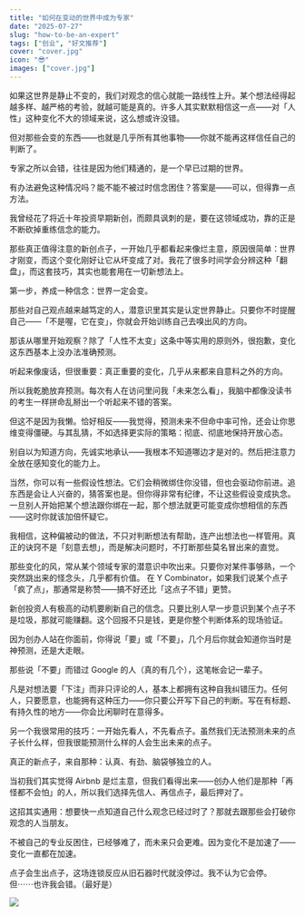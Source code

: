 ```yaml
---
title: "如何在变动的世界中成为专家"
date: "2025-07-27"
slug: "how-to-be-an-expert"
tags: ["创业", "好文推荐"]
cover: "cover.jpg"
icon: "😎"
images: ["cover.jpg"]
---
```

如果这世界是静止不变的，我们对观念的信心就能一路线性上升。某个想法经得起越多样、越严格的考验，就越可能是真的。许多人其实默默相信这一点——对「人性」这种变化不大的领域来说，这么想或许没错。



但对那些会变的东西——也就是几乎所有其他事物——你就不能再这样信任自己的判断了。



专家之所以会错，往往是因为他们精通的，是一个早已过期的世界。



有办法避免这种情况吗？能不能不被过时信念困住？答案是——可以，但得靠一点方法。



我曾经花了将近十年投资早期新创，而颇具讽刺的是，要在这领域成功，靠的正是不断砍掉重练信念的能力。



那些真正值得注意的新创点子，一开始几乎都看起来像烂主意，原因很简单：世界才刚变，而这个变化刚好让它从坏变成了对。我花了很多时间学会分辨这种「翻盘」，而这套技巧，其实也能套用在一切新想法上。



第一步，养成一种信念：世界一定会变。



那些对自己观点越来越笃定的人，潜意识里其实是认定世界静止。只要你不时提醒自己——「不是喔，它在变」，你就会开始训练自己去嗅出风的方向。



那该从哪里开始观察？除了「人性不太变」这条中等实用的原则外，很抱歉，变化这东西基本上没办法准确预测。



听起来像废话，但很重要：真正重要的变化，几乎从来都来自意料之外的方向。



所以我乾脆放弃预测。每次有人在访问里问我「未来怎么看」，我脑中都像没读书的考生一样拼命乱掰出一个听起来不错的答案。



但这不是因为我懒。恰好相反——我觉得，预测未来不但命中率可怜，还会让你思维变得僵硬。与其乱猜，不如选择更实际的策略：彻底、彻底地保持开放心态。



别自以为知道方向，先诚实地承认——我根本不知道哪边才是对的。然后把注意力全放在感知变化的能力上。



当然，你可以有一些假设性想法。它们会稍微绑住你没错，但也会驱动你前进。追东西是会让人兴奋的，猜答案也是。但你得非常有纪律，不让这些假设变成执念。
一旦别人开始把某个想法跟你绑在一起，那个想法就更可能变成你想相信的东西——这时你就该加倍怀疑它。



我相信，这种偏被动的做法，不只对判断想法有帮助，连产出想法也一样管用。真正的诀窍不是「刻意去想」，而是解决问题时，不打断那些莫名冒出来的直觉。



那些变化的风，常从某个领域专家的潜意识中吹出来。只要你对某件事够熟，一个突然跳出来的怪念头，几乎都有价值。
在 Y Combinator，如果我们说某个点子「疯了点」，那通常是称赞——搞不好还比「这点子不错」更赞。



新创投资人有极高的动机要刷新自己的信念。只要比别人早一步意识到某个点子不是垃圾，那就可能赚翻。这个回报不只是钱，更是你整个判断体系的现场验证。



因为创办人站在你面前，你得说「要」或「不要」，几个月后你就会知道你当时是神预测，还是大走眼。



那些说「不要」而错过 Google 的人（真的有几个），这笔帐会记一辈子。



凡是对想法要「下注」而非只评论的人，基本上都拥有这种自我纠错压力。任何人，只要愿意，也能拥有这种压力——你只要公开写下自己的判断。写在有标题、有持久性的地方——你会比闲聊时在意得多。



另一个我很常用的技巧：一开始先看人，不先看点子。虽然我们无法预测未来的点子长什么样，但我很能预测什么样的人会生出未来的点子。



真正的新点子，来自那种：认真、有劲、脑袋够独立的人。



当初我们其实觉得 Airbnb 是烂主意，但我们看得出来——创办人他们是那种「再怪都不会怕」的人，所以我们选择先信人、再信点子，最后押对了。



这招其实通用：想要快一点知道自己什么观念已经过时了？那就去跟那些会打破你观念的人当朋友。



不被自己的专业反困住，已经够难了，而未来只会更难。因为变化不是加速了——变化一直都在加速。



点子会生出点子，这场连锁反应从旧石器时代就没停过。我不认为它会停。
但⋯⋯也许我会错。（最好是）




![](https://prod-files-secure.s3.us-west-2.amazonaws.com/112d0858-5090-4d34-a606-b75eb8d65fd2/46476355-9cf3-4e99-9b7a-3531bc426380/1000202064.png?X-Amz-Algorithm=AWS4-HMAC-SHA256&X-Amz-Content-Sha256=UNSIGNED-PAYLOAD&X-Amz-Credential=ASIAZI2LB4665BEJB7UE%2F20250810%2Fus-west-2%2Fs3%2Faws4_request&X-Amz-Date=20250810T154621Z&X-Amz-Expires=3600&X-Amz-Security-Token=IQoJb3JpZ2luX2VjEKD%2F%2F%2F%2F%2F%2F%2F%2F%2F%2FwEaCXVzLXdlc3QtMiJIMEYCIQDvwv8eL5KgRMsTN8l%2BqRcTPyHfjFqoUs5eStzpDB8m9wIhALzJLQpf62xmYBz78Ys7nWuVAGxrF1mMmoIPEv55LJQoKogECNj%2F%2F%2F%2F%2F%2F%2F%2F%2F%2FwEQABoMNjM3NDIzMTgzODA1Igwh1CFjW3qzg1F1yxQq3AMU8BrjUjrMZ0TQxug3pvmtku1r2IY88gzDuFyWs2d%2FMB1fYpqSWarsu7R90t37%2BpWp3%2F8UbwDLqF%2FFYKvwBhJ3vlE2hHb3Bcqu2JdtEP%2F0WUw%2Ffx%2BbY9kj5QIOACEhZUYicPmeICkQgRcrhGBK4DWoRLkQAqehXbqNt4V5CkpmDyqPPTgIa2XK%2B665RVW%2FJPMGsA1bmKPrjsga5z2NARwLUa6oJ%2BMbHLef5TgRfdmcUc%2BV01PH84VYc2CEye9GUWnktPv4VMliWnf9x47e4MBMlY6eOzrNUfptCW1x4j5WrqfasMimuX8YJJBOwfaTfv%2BUiJ9ulT1oOPG1yHAGijxDNjo1H0ZiLY3KHkYN0firB7pZboy3Odd8NEXm0d4IA%2FPTvnlJCet2qWnWI4MO8IPlOVmNm2j2YZZMNCqtYqIxDExmZ2iJ2tlYq0NwKER1FeWwEMCE0C2A58ot3i9hgb3wX%2FYsUrAqT9HZaWh%2BiIWorOnoVPziZN0rDRSyNRuJT4ZlnI96x8Mh4ilR%2B0W6YCzkpPEVaWMoWMfKDhaaxuBbGoavN3YUYZdFUpUlgfguJ6LJJKoLUgHnIu3fJnZhFSLMm6DrwMUHq5YN0a9fiBVt6XKn0fAFgrsxaPY%2F9zCT8%2BLEBjqkAaZM%2BEYBLgogwCWemsND107jvsbUoit6K6ZIFYljL8il0idFf3gKEkw9pQvMG3mH8qwb4L8sYM%2F0TlmDL8YCE06QXNtpHP8JiEseVZpFBnOmncyLNNOv5z5y1uREixkRdGefr4nv3cKFiCBVK3sZ89As%2FZiYLqv%2FSntPA8NhWxmBa9qnCMPwDW2IVRuqShOtctfS6YiO2fMf8sCjNRGH5Tfnd0%2Fz&X-Amz-Signature=9e65e044b5c099664832f25d56104596b4fb794db2300993098145a31a455d0f&X-Amz-SignedHeaders=host&x-amz-checksum-mode=ENABLED&x-id=GetObject)

